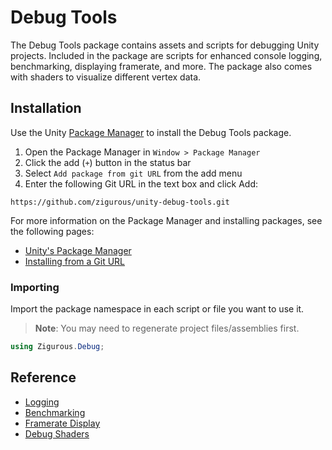 # Debug Tools

The Debug Tools package contains assets and scripts for debugging Unity projects. Included in the package are scripts for enhanced console logging, benchmarking, displaying framerate, and more. The package also comes with shaders to visualize different vertex data.

## Installation

Use the Unity [Package Manager](https://docs.unity3d.com/Manual/upm-ui.html) to install the Debug Tools package.

1. Open the Package Manager in `Window > Package Manager`
2. Click the add (`+`) button in the status bar
3. Select `Add package from git URL` from the add menu
4. Enter the following Git URL in the text box and click Add:

```http
https://github.com/zigurous/unity-debug-tools.git
```

For more information on the Package Manager and installing packages, see the following pages:

- [Unity's Package Manager](https://docs.unity3d.com/Manual/Packages.html)
- [Installing from a Git URL](https://docs.unity3d.com/Manual/upm-ui-giturl.html)

### Importing

Import the package namespace in each script or file you want to use it.

> **Note**: You may need to regenerate project files/assemblies first.

```csharp
using Zigurous.Debug;
```

## Reference

- [Logging](https://docs.zigurous.com/com.zigurous.debug/manual/logging.html)
- [Benchmarking](https://docs.zigurous.com/com.zigurous.debug/manual/benchmarking.html)
- [Framerate Display](https://docs.zigurous.com/com.zigurous.debug/manual/framerate.html)
- [Debug Shaders](https://docs.zigurous.com/com.zigurous.debug/manual/shaders.html)
